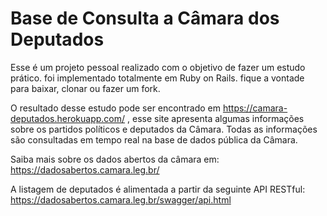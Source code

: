 # Base de Consulta a Câmara dos Deputados

Esse é um projeto pessoal realizado com o objetivo de fazer um estudo prático. foi implementado totalmente em Ruby on Rails. fique a vontade para baixar, clonar ou fazer um fork.

O resultado desse estudo pode ser encontrado em https://camara-deputados.herokuapp.com/ , esse site apresenta algumas informações sobre os partidos políticos e deputados da Câmara. Todas as informações são consultadas em tempo real na base de dados pública da Câmara.

Saiba mais sobre os dados abertos da câmara em: https://dadosabertos.camara.leg.br/

A listagem de deputados é alimentada a partir da seguinte API RESTful: https://dadosabertos.camara.leg.br/swagger/api.html